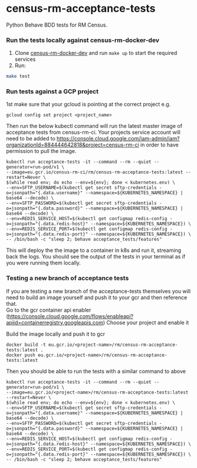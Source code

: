 # census-rm-acceptance-tests

Python Behave BDD tests for RM Census.

### Run the tests locally against census-rm-docker-dev
1. Clone [census-rm-docker-dev](https://github.com/ONSdigital/census-rm-kubernetes) and run `make up` to start the required services  
1. Run:
```bash 
make test
```

### Run tests against a GCP project

1st make sure that your gcloud is pointing at the correct project e.g.

```
gcloud config set project <project_name>
```

Then run the below kubectl command will run the latest master image of acceptance tests from census-rm-ci.
Your projects service account will need to be added to https://console.cloud.google.com/iam-admin/iam?organizationId=884444642818&project=census-rm-ci
in order to have permission to pull the image.

```
kubectl run acceptance-tests -it --command --rm --quiet --generator=run-pod/v1 \
--image=eu.gcr.io/census-rm-ci/rm/census-rm-acceptance-tests:latest --restart=Never \
$(while read env; do echo --env=${env}; done < kubernetes.env) \
--env=SFTP_USERNAME=$(kubectl get secret sftp-credentials -o=jsonpath="{.data.username}" --namespace=${KUBERNETES_NAMESPACE} | base64 --decode) \
--env=SFTP_PASSWORD=$(kubectl get secret sftp-credentials -o=jsonpath="{.data.password}" --namespace=${KUBERNETES_NAMESPACE} | base64 --decode) \
--env=REDIS_SERVICE_HOST=$(kubectl get configmap redis-config -o=jsonpath="{.data.redis-host}" --namespace=${KUBERNETES_NAMESPACE}) \
--env=REDIS_SERVICE_PORT=$(kubectl get configmap redis-config -o=jsonpath="{.data.redis-port}" --namespace=${KUBERNETES_NAMESPACE}) \
-- /bin/bash -c "sleep 2; behave acceptance_tests/features"
```

This will deploy the the image to a container in k8s and run it, streaming back the logs.
You should see the output of the tests in your terminal as if you were running them locally.


###  Testing a new branch of acceptance tests
If you are testing a new branch of the acceptance-tests themselves you will need to build an image yourself 
and push it to your gcr and then reference that.  
Go to the gcr container api enabler (https://console.cloud.google.com/flows/enableapi?apiid=containerregistry.googleapis.com)
Choose your project and enable it

Build the image locally and push it to gcr

```
docker build -t eu.gcr.io/<project-name>/rm/census-rm-acceptance-tests:latest .
docker push eu.gcr.io/<project-name>/rm/census-rm-acceptance-tests:latest
```

Then you should be able to run the tests with a similar command to above
```
kubectl run acceptance-tests -it --command --rm --quiet --generator=run-pod/v1 \
--image=eu.gcr.io/<project-name>/rm/census-rm-acceptance-tests:latest --restart=Never \
$(while read env; do echo --env=${env}; done < kubernetes.env) \
--env=SFTP_USERNAME=$(kubectl get secret sftp-credentials -o=jsonpath="{.data.username}" --namespace=${KUBERNETES_NAMESPACE} | base64 --decode) \
--env=SFTP_PASSWORD=$(kubectl get secret sftp-credentials -o=jsonpath="{.data.password}" --namespace=${KUBERNETES_NAMESPACE} | base64 --decode) \
--env=REDIS_SERVICE_HOST=$(kubectl get configmap redis-config -o=jsonpath="{.data.redis-host}" --namespace=${KUBERNETES_NAMESPACE}) \
--env=REDIS_SERVICE_PORT=$(kubectl get configmap redis-config -o=jsonpath="{.data.redis-port}" --namespace=${KUBERNETES_NAMESPACE}) \
-- /bin/bash -c "sleep 2; behave acceptance_tests/features"
```




